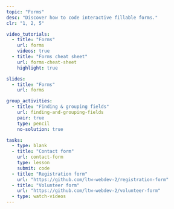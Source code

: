 ```yaml
---
topic: "Forms"
desc: "Discover how to code interactive fillable forms."
clr: "1, 2, 5"

video_tutorials:
  - title: "Forms"
    url: forms
    videos: true
  - title: "Forms cheat sheet"
    url: forms-cheat-sheet
    highlight: true

slides:
  - title: "Forms"
    url: forms

group_activities:
  - title: "Finding & grouping fields"
    url: finding-and-grouping-fields
    pair: true
    type: pencil
    no-solution: true

tasks:
  - type: blank
  - title: "Contact form"
    url: contact-form
    type: lesson
    submit: code
  - title: "Registration form"
    url: "https://github.com/ltw-webdev-2/registration-form"
  - title: "Volunteer form"
    url: "https://github.com/ltw-webdev-2/volunteer-form"
  - type: watch-videos
---
```

